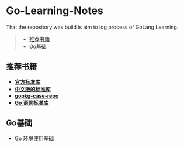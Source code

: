 # Go-Learning-Notes  



That the repository was build is aim to log process of GoLang Learning.


> - [推荐书籍](#推荐书籍)  
> - [Go基础](#Go基础)  



## 推荐书籍  

 - [**官方标准库**](https://golang.org/pkg/)  
 - [**中文版的标准库**](https://studygolang.com/static/pkgdoc/main.html)  
 - [**gopkg-case-repo**](https://github.com/astaxie/gopkg)  
 - [**Go 语言标准库**](https://books.studygolang.com/The-Golang-Standard-Library-by-Example/)  

## Go基础  

 - [Go 环境使用基础](https://github.com/jansu-dev/Go-Learning-Notes/blob/master/basic/go%E7%8E%AF%E5%A2%83%E4%BD%BF%E7%94%A8%E5%9F%BA%E7%A1%80.md)